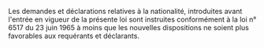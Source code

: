 Les demandes et déclarations relatives à la nationalité, introduites avant l'entrée en vigueur de la présente loi sont instruites conformément à la loi n° 6517 du 23 juin 1965 à moins que les nouvelles dispositions ne soient plus favorables aux requérants et déclarants.